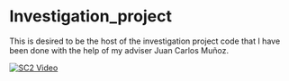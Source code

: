 # Investigation_project
This is desired to be the host of the investigation project code that I have been done with the help of my adviser Juan Carlos Muñoz.


[![SC2 Video](doc/SC2_youtube.PNG)](https://youtu.be/7sWl4IssWsY)

